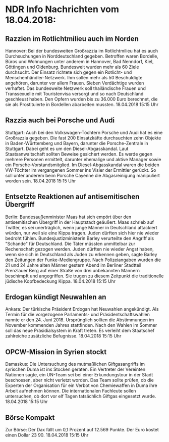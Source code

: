 # NDR Info Nachrichten vom 18.04.2018:


## Razzien im Rotlichtmilieu auch im Norden
Hannover: Bei der bundesweiten Großrazzia im Rotlichtmilieu hat es auch Durchsuchungen in Norddeutschland gegeben. Betroffen waren Bordelle, Büros und Wohnungen unter anderem in Hannover, Bad Nenndorf, Kiel, Göttingen und Oldenburg. Bundesweit wurden mehr als 60 Ziele durchsucht. Der Einsatz richtete sich gegen ein Rotlicht- und Menschenhändler-Netzwerk. Ihm sollen mehr als 50 Beschuldigte angehören, darunter vor allem Frauen. Sieben Verdächtige wurden verhaftet. Das bundesweite Netzwerk soll thailändische Frauen und Transsexuelle mit Touristenvisa versorgt und so nach Deutschland geschleust haben. Den Opfern wurden bis zu 36.000 Euro berechnet, die sie als Prostituierte in Bordellen abarbeiten mussten. 18.04.2018 15:15 Uhr 

## Razzia auch bei Porsche und Audi
Stuttgart:	Auch bei den Volkswagen-Töchtern Porsche und Audi hat es eine Großrazzia gegeben. Die fast 200 Einsatzkäfte durchsuchten zehn Objekte in Baden-Württemberg und Bayern, darunter die Porsche-Zentrale in Stuttgart. Dabei geht es um den Diesel-Abgasskandal. Laut Staatsanwaltschaft sollten Beweise gesichert werden. Es werde gegen mehrere Personen ermittelt, darunter ehemalige und aktive Manager sowie ein Porsche-Vorstandsmitglied. Im Diesel-Abgasskandal waren die beiden VW-Töchter im vergangenen Sommer ins Visier der Ermittler gerückt. So soll unter anderem beim Porsche Cayenne die Abgasreinigung manipuliert worden sein. 18.04.2018 15:15 Uhr 

## Entsetzte Reaktionen auf antisemitischen Übergriff
Berlin: Bundesaußenminister Maas hat sich empört über den antisemitischen Übergriff in der Hauptstadt geäußert. Maas schrieb auf Twitter, es sei unerträglich, wenn junge Männer in Deutschland attackiert würden, nur weil sie eine Kippa tragen. Juden dürften sich hier nie wieder bedroht fühlen. Bundesjustizministerin Barley verurteilte den Angriff als "Schande" für Deutschland. Die Täter müssten unmittelbar zur Rechenschaft gezogen werden. Juden dürften nie wieder Angst haben, wenn sie sich in Deutschland als Juden zu erkennen geben, sagte Barley den Zeitungen der Funke-Mediengruppe. Nach Polizeiangaben wurden die 21 und 24 Jahre alten Männer gestern Abend im Berliner Stadtteil Prenzlauer Berg auf einer Straße von drei unbekannten Männern beschimpft und angegriffen. Sie trugen zu diesem Zeitpunkt die traditionelle jüdische Kopfbedeckung Kippa. 18.04.2018 15:15 Uhr 

## Erdogan kündigt Neuwahlen an
Ankara: Der türkische Präsident Erdogan hat Neuwahlen angekündigt. Als Termin für die vorgezogene Parlaments- und Präsidentschaftswahlen nannte er den 24. Juni 2018. Ursprünglich sollten die Abstimmungen im November kommenden Jahres stattfinden. Nach den Wahlen im Sommer soll das neue Präsidialsystem in Kraft treten. Es verleiht dem Staatschef zahlreiche zusätzliche Befugnisse. 18.04.2018 15:15 Uhr 

## OPCW-Mission in Syrien stockt
Damaskus: Die Untersuchung des mutmaßlichen Giftgasangriffs im syrischen Duma ist ins Stocken geraten. Ein Vertreter der Vereinten Nationen sagte, ein UN-Team sei bei einer Erkundungstour in der Stadt beschossen, aber nicht verletzt worden. Das Team sollte prüfen, ob die Experten der Organisation für ein Verbot von Chemiewaffen in Duma ihre Arbeit aufnehmen können. Die internationalen Fachleute sollen untersuchen, ob dort vor elf Tagen tatsächlich Giftgas eingesetzt wurde. 18.04.2018 15:15 Uhr 

## Börse Kompakt
Zur Börse: Der Dax fällt um 0,1 Prozent auf 12.569 Punkte. Der Euro kostet einen Dollar 23 90. 18.04.2018 15:15 Uhr 
